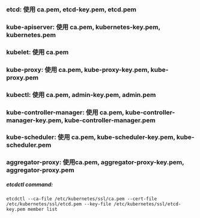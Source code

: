 ### etcd: 使用 ca.pem, etcd-key.pem, etcd.pem

### kube-apiserver: 使用 ca.pem, kubernetes-key.pem, kubernetes.pem

### kubelet: 使用 ca.pem

### kube-proxy: 使用 ca.pem, kube-proxy-key.pem, kube-proxy.pem

### kubectl: 使用 ca.pem, admin-key.pem, admin.pem

### kube-controller-manager: 使用 ca.pem, kube-controller-manager-key.pem, kube-controller-manager.pem

### kube-scheduler: 使用 ca.pem, kube-scheduler-key.pem, kube-scheduler.pem

### aggregator-proxy: 使用ca.pem, aggregator-proxy-key.pem, aggregator-proxy.pem


##### etcdctl command:

    etcdctl --ca-file /etc/kubernetes/ssl/ca.pem --cert-file /etc/kubernetes/ssl/etcd.pem --key-file /etc/kubernetes/ssl/etcd-key.pem member list